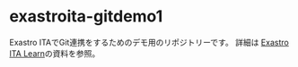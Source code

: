 # exastroita-gitdemo1

Exastro ITAでGit連携をするためのデモ用のリポジトリーです。
詳細は [Exastro ITA Learn](https://exastro-suite.github.io/it-automation-docs/learn_ja.html)の資料を参照。
